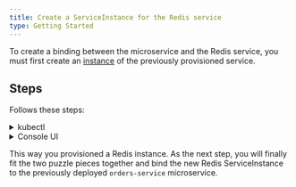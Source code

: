 ```yaml
---
title: Create a ServiceInstance for the Redis service
type: Getting Started
---
```


To create a binding between the microservice and the Redis service, you must first create an [instance](https://svc-cat.io/docs/walkthrough/#step-4---creating-a-new-serviceinstance) of the previously provisioned service.

## Steps

Follows these steps:

<div tabs name="steps" group="create-redis-instance">
  <details>
  <summary label="kubectl">
  kubectl
  </summary>

1. Create a [ServiceInstance CR](https://svc-cat.io/docs/walkthrough/#step-4---creating-a-new-serviceinstance). You will provision the [Redis](https://redis.io/) service with its `micro` plan:

   ```yaml
   cat <<EOF | kubectl apply -f -
   apiVersion: servicecatalog.k8s.io/v1beta1
   kind: ServiceInstance
   metadata:
     name: redis-service
     namespace: orders-service
   spec:
     serviceClassExternalName: redis
     servicePlanExternalName: micro
     parameters:
       imagePullPolicy: Always
   EOF
   ```

2. Check that the ServiceInstance CR was created. This is indicated by the last condition in the CR status being `Ready True`:

   ```bash
   kubectl get serviceinstance redis-service -n orders-service -o=jsonpath="{range .status.conditions[*]}{.type}{'\t'}{.status}{'\n'}{end}"
   ```

    </details>
    <details>
    <summary label="console-ui">
    Console UI
    </summary>

1. In the left navigation panel, go to **Service Management** > **Catalog**.

2. Switch to the **Add-Ons** tab and select **[Experimental] Redis**.

 > **TIP:** You can also use the search box in the upper right corner of the Console UI to find the service.

3. Select **Add** to provision Redis and create its instance in the `orders-service` Namespace.

4. Change the **Name** to `redis-service` to match the name of the service, leave `micro` in the **Plan** drop-down list, and set **Image pull policy** to `Always`.

5. Select **Create** to confirm the changes.

You will be redirected to the **Catalog Management** > **Instances** > **redis-service** view. Wait until the status of the instance changes from `PROVISIONING` to `RUNNING`.

    </details>
</div>

This way you provisioned a Redis instance. As the next step, you will finally fit the two puzzle pieces together and bind the new Redis ServiceInstance to the previously deployed `orders-service` microservice.
